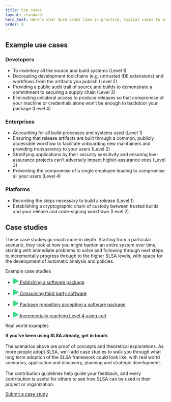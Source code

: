 ```yaml
---
title: Use cases
layout: standard
hero_text: Here’s what SLSA looks like in practice, typical cases to explore and break down how compliance can provide protection. Whether you’re a developer working on a project or part of an enterprise, SLSA can be helpful both for securing your supply chain and clarifying existing tools and processes. The case studies expand even further, and are a work in progress as SLSA gets adopted in the industry.
order: 0
---
```

<section class="section bg-pastel-green flex justify-center items-center">
    <div class="wrapper inner w-full">
        <div class="mb-16">
            <div class="text w-full">
<div class="h3 p-0">

## Example use cases

</div>
            </div>
            <div class="w-2/4">
            </div>
        </div>
        <div class="flex justify-between items-start mb-12 rounded-xl p-10 bg-white">
            <div class="text w-2/3">
<div class="h3 font-semibold p-0">

### Developers

</div>
            </div>
            <div class="w-3/4">
                    <ul class="list-disc">
                        <li>To inventory all the source and build systems (Level 1)</li>
<li>Decoupling development toolchains (e.g. untrusted IDE extensions) and workflows from the artifacts you publish (Level 2)</li>
<li>Providing a public audit trail of source and builds to demonstrate a commitment to securing a supply chain (Level 3)</li>
<li>Eliminating unilateral access to produce releases so that compromise of your machine or credentials alone won’t be enough to backdoor your package (Level 4)</li>
                    </ul>
            </div>
        </div>
        <div class="flex justify-between items-start mb-12 rounded-xl p-10 bg-white">
            <div class="text w-2/3">
<div class="h3 font-semibold p-0">

### Enterprises

</div>
            </div>
            <div class="w-3/4">
                    <ul class="list-disc">
                    <li>Accounting for all build processes and systems used (Level 1)</li>
<li>Ensuring that release artifacts are built through a common, publicly accessible workflow to facilitate onboarding new maintainers and providing transparency to your users (Level 2)</li>
<li>Stratifying applications by their security sensitivity and ensuring low-assurance projects can’t adversely impact higher-assurance ones (Level 3)</li>
<li>Preventing the compromise of a single employee leading to compromise all your users (Level 4)</li>
                    </ul>
            </div>
        </div>
        <div class="flex justify-between items-start mb-12 rounded-xl p-10 bg-white">
            <div class="text w-2/3">
<div class="h3 font-semibold p-0">

### Platforms

</div>
            </div>
            <div class="w-3/4">
                    <ul class="list-disc">
                    <li>Recording the steps necessary to build a release (Level 1)</li>
<li>Establishing a cryptographic chain of custody between trusted builds and your release and code-signing workflows (Level 2)</li>
                    </ul>
            </div>
        </div>
    </div>
</section>

<section class="section bg-white flex justify-center items-center">
    <div class="wrapper inner w-full">
        <div class="flex justify-between items-start mb-16">
            <div class="text w-2/3">
<div class="h3 p-0 mb-8">

## Case studies

</div>
<p>These case studies go much more in depth. Starting from a particular scenario, they look at how you might harden an entire system over time, starting with immediate problems to solve and following through next steps to incrementally progress through to the higher SLSA levels, with space for the development of automatic analysis and policies. </p>
            </div>
            <div class="w-2/4">
            </div>
        </div>
        <p class="h4">Example case studies</p>
        <ul class="mt-6 mb-16 custom-list">
            <li class="border-t border-b border-black-900">
                <a class="p-0 m-0 text-green-dark w-full hover:no-underline" href="/use-cases/publishing-a-software-package">
                    <p class="h3 font-semibold flex items-center pt-8 pb-8">
                        <span class="mr-4">
                        <svg width="18" height="18" viewBox="0 0 18 18" fill="none" xmlns="http://www.w3.org/2000/svg"><path d="M0.896251 18C-0.298751 12.0505 -0.298752 5.94951 0.896249 -7.47629e-07C7.1285 2.02552 12.9429 5.081 18 9C12.9429 12.919 7.1285 15.9745 0.896251 18Z" fill="#40DB88"/></svg></span>
                        Publishing a software package
                    </p>
                </a>
            </li>
            <li class="border-b border-black-900">
                <a class="p-0 m-0 text-green-dark w-full hover:no-underline" href="/use-cases/consuming-third-party-software">
                    <p class="h3 font-semibold flex items-center pt-8 pb-8">
                        <span class="mr-4">
                        <svg width="18" height="18" viewBox="0 0 18 18" fill="none" xmlns="http://www.w3.org/2000/svg"><path d="M0.896251 18C-0.298751 12.0505 -0.298752 5.94951 0.896249 -7.47629e-07C7.1285 2.02552 12.9429 5.081 18 9C12.9429 12.919 7.1285 15.9745 0.896251 18Z" fill="#40DB88"/></svg></span>
                        Consuming third party software
                    </p>
                </a>
            </li>
            <li class="border-b border-black-900">
                <a class="p-0 m-0 text-green-dark w-full hover:no-underline" href="/use-cases/package-repository-accepting-a-software-package">
                    <p class="h3 font-semibold flex items-center pt-8 pb-8">
                        <span class="mr-4">
                        <svg width="18" height="18" viewBox="0 0 18 18" fill="none" xmlns="http://www.w3.org/2000/svg"><path d="M0.896251 18C-0.298751 12.0505 -0.298752 5.94951 0.896249 -7.47629e-07C7.1285 2.02552 12.9429 5.081 18 9C12.9429 12.919 7.1285 15.9745 0.896251 18Z" fill="#40DB88"/></svg></span>
                        Package repository accepting a software package
                    </p>
                </a>
            </li>
            <li class="border-b border-black-900">
                <a class="p-0 m-0 text-green-dark w-full hover:no-underline" href="/example">
                    <p class="h3 font-semibold flex items-center pt-8 pb-8">
                        <span class="mr-4">
                        <svg width="18" height="18" viewBox="0 0 18 18" fill="none" xmlns="http://www.w3.org/2000/svg"><path d="M0.896251 18C-0.298751 12.0505 -0.298752 5.94951 0.896249 -7.47629e-07C7.1285 2.02552 12.9429 5.081 18 9C12.9429 12.919 7.1285 15.9745 0.896251 18Z" fill="#40DB88"/></svg></span>
                        Incrementally reaching Level 4 using curl
                    </p>
                </a>
            </li>
        </ul>
        <div class="bg-pastel-green h-full rounded-lg p-10">
            <p class="h4 mb-6 font-bold">Real world examples</p>
            <p><strong>If you’ve been using SLSA already, get in touch.</strong><br><br>
The scenarios above are proof of concepts and theoretical explorations. As more people adopt SLSA, we’ll add case studies to walk you through what long term adoption of the SLSA framework could look like, with real world scenarios, application and discovery, planning and strategic development.<br><br>
The contribution guidelines help guide your feedback, and every contribution is useful for others to see how SLSA can be used in their project or organization.</p>
            <a target="_blank" href="https://github.com/slsa-framework/slsa/tree/main/case-studies" class="cta-link font-semibold h5 mt-8">Submit a case study</a>
        </div>
    </div>
</section>
